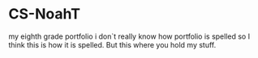# CS-NoahT
my eighth grade portfolio i don`t really know how portfolio is spelled so I think this is how it is spelled. But this where you hold my stuff.
